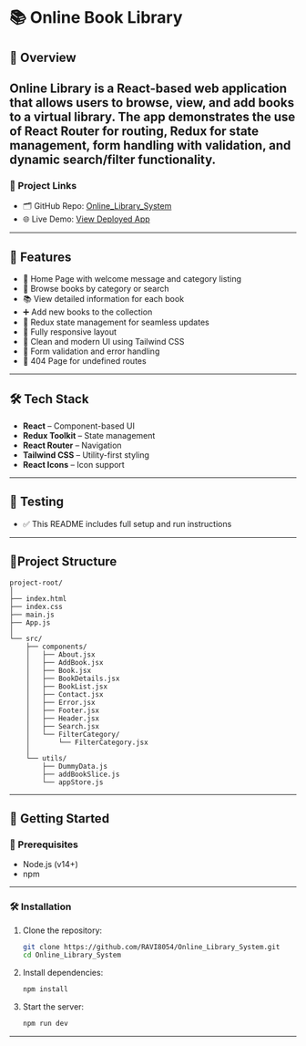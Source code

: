 # 📚 Online Book Library
## 📌 Overview
Online Library  is a React-based web application that allows users to browse, view, and add books to a virtual library. The app demonstrates the use of React Router for routing, Redux for state management, form handling with validation, and dynamic search/filter functionality.
---
### 🔗 Project Links
- 🗂️ GitHub Repo: [Online_Library_System](https://github.com/RAVI8054/Online_Library_System.git)
- 🌐 Live Demo: [View Deployed App](#) <!-- Replace with your deployment link (e.g., Vercel or Netlify) -->

---
## 🚀 Features
- 🎉 Home Page with welcome message and category listing
- 📖 Browse books by category or search
- 📚 View detailed information for each book
- ➕ Add new books to the collection
- 🔄 Redux state management for seamless updates
- 📱 Fully responsive layout
- 🎨 Clean and modern UI using Tailwind CSS
- 🧪 Form validation and error handling
- 🚧 404 Page for undefined routes

---
## 🛠️ Tech Stack
- **React** – Component-based UI
- **Redux Toolkit** – State management
- **React Router** – Navigation
- **Tailwind CSS** – Utility-first styling
- **React Icons** – Icon support
---
## 🧪 Testing
- ✅ This README includes full setup and run instructions
---
## 📁Project Structure
```
project-root/
│
├── index.html
├── index.css
├── main.js
├── App.js
│
└── src/
    ├── components/
    │   ├── About.jsx
    │   ├── AddBook.jsx
    │   ├── Book.jsx
    │   ├── BookDetails.jsx
    │   ├── BookList.jsx
    │   ├── Contact.jsx
    │   ├── Error.jsx
    │   ├── Footer.jsx
    │   ├── Header.jsx
    │   ├── Search.jsx
    │   └── FilterCategory/
    │       └── FilterCategory.jsx
    │
    └── utils/
        ├── DummyData.js
        ├── addBookSlice.js
        └── appStore.js
```
---
## 🚀 Getting Started
### 📁 Prerequisites
- Node.js (v14+)
- npm 
---
### 🛠️ Installation
1. Clone the repository:
   ```bash
   git clone https://github.com/RAVI8054/Online_Library_System.git
   cd Online_Library_System
2. Install dependencies:
   ```bash
   npm install 
3. Start the server:
   ```bash
   npm run dev
---
